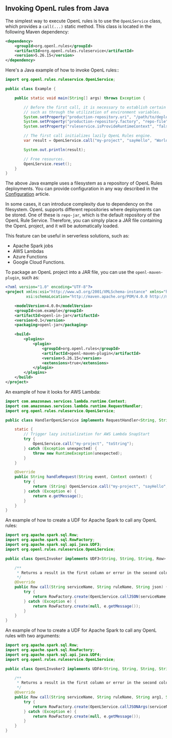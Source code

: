 ## Invoking OpenL rules from Java

The simplest way to execute OpenL rules is to use the `OpenLService` class, which provides a `call(...)` static method.
This class is located in the following Maven dependency:

```xml
<dependency>
    <groupId>org.openl.rules</groupId>
    <artifactId>org.openl.rules.ruleservice</artifactId>
    <version>5.26.15</version>
</dependency>
```

Here's a Java example of how to invoke OpenL rules::

```java
import org.openl.rules.ruleservice.OpenLService;

public class Example {

    public static void main(String[] args) throws Exception {

        // Before the first call, it is necessary to establish certain configurations,
        // such as through the utilization of environment variables.
        System.setProperty("production-repository.uri", "/path/to/deployment/repository/folder");
        System.setProperty("production-repository.factory", "repo-file");
        System.setProperty("ruleservice.isProvideRuntimeContext", "false");

        // The first call initializes lazily OpenL Rules engine.
        var result = OpenLService.call("my-project", "sayHello", "World");

        System.out.println(result);

        // Free resources.
        OpenLService.reset();
    }
}
```

The above Java example uses a filesystem as a repository of OpenL Rules deployments. You can provide configuration in
any way described in the [Configuration](Configuration.md) article.

In some cases, it can introduce complexity due to dependency on the filesystem. OpenL supports different repositories
where deployments can be stored. One of these is `repo-jar`, which is the default repository of the OpenL Rule Service.
Therefore, you can simply place a JAR file containing the OpenL project, and it will be automatically loaded.

This feature can be useful in serverless solutions, such as:

- Apache Spark jobs
- AWS Lambdas
- Azure Functions
- Google Cloud Functions.

To package an OpenL project into a JAR file, you can use the `openl-maven-plugin`, such as:

```xml
<?xml version="1.0" encoding="UTF-8"?>
<project xmlns:xsi="http://www.w3.org/2001/XMLSchema-instance" xmlns="http://maven.apache.org/POM/4.0.0"
         xsi:schemaLocation="http://maven.apache.org/POM/4.0.0 http://maven.apache.org/xsd/maven-4.0.0.xsd">

    <modelVersion>4.0.0</modelVersion>
    <groupId>com.example</groupId>
    <artifactId>openl-in-jar</artifactId>
    <version>0.1</version>
    <packaging>openl-jar</packaging>

    <build>
        <plugins>
            <plugin>
                <groupId>org.openl.rules</groupId>
                <artifactId>openl-maven-plugin</artifactId>
                <version>5.26.15</version>
                <extensions>true</extensions>
            </plugin>
        </plugins>
    </build>
</project>
```

An example of how it looks for AWS Lambda:

```java
import com.amazonaws.services.lambda.runtime.Context;
import com.amazonaws.services.lambda.runtime.RequestHandler;
import org.openl.rules.ruleservice.OpenLService;

public class HandlerOpenLService implements RequestHandler<String, String> {

    static {
        // Trigger lazy initialization for AWS Lambda SnapStart
        try {
            OpenLService.call("my-project", "toString");
        } catch (Exception unexpected) {
            throw new RuntimeException(unexpected);
        }
    }

    @Override
    public String handleRequest(String event, Context context) {
        try {
            return (String) OpenLService.call("my-project", "sayHello", event);
        } catch (Exception e) {
            return e.getMessage();
        }
    }
}
```

An example of how to create a UDF for Apache Spark to call any OpenL rules:

```java
import org.apache.spark.sql.Row;
import org.apache.spark.sql.RowFactory;
import org.apache.spark.sql.api.java.UDF3;
import org.openl.rules.ruleservice.OpenLService;

public class OpenLInvoker implements UDF3<String, String, String, Row> {

    /**
     * Returns a result in the first column or error in the second column.
     */
    @Override
    public Row call(String serviceName, String ruleName, String json) {
        try {
            return RowFactory.create(OpenLService.callJSON(serviceName, ruleName, json), null);
        } catch (Exception e) {
            return RowFactory.create(null, e.getMessage());
        }
    }
}
```

An example of how to create a UDF for Apache Spark to call any OpenL rules with two arguments:

```java
import org.apache.spark.sql.Row;
import org.apache.spark.sql.RowFactory;
import org.apache.spark.sql.api.java.UDF4;
import org.openl.rules.ruleservice.OpenLService;

public class OpenLInvoker2 implements UDF4<String, String, String, String, Row> {

    /**
     * Returns a result in the first column or error in the second column.
     */
    @Override
    public Row call(String serviceName, String ruleName, String arg1, String arg2) {
        try {
            return RowFactory.create(OpenLService.callJSONArgs(serviceName, ruleName, arg1, arg2), null);
        } catch (Exception e) {
            return RowFactory.create(null, e.getMessage());
        }
    }
}
```
